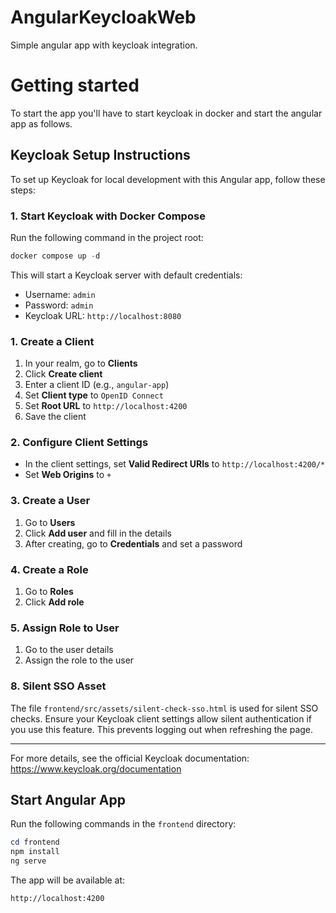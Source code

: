 # AngularKeycloakWeb
Simple angular app with keycloak integration.

# Getting started
To start the app you'll have to start keycloak in docker and start the angular app as follows.

## Keycloak Setup Instructions

To set up Keycloak for local development with this Angular app, follow these steps:

### 1. Start Keycloak with Docker Compose

Run the following command in the project root:

```powershell
docker compose up -d
```

This will start a Keycloak server with default credentials:
- Username: `admin`
- Password: `admin`
- Keycloak URL: `http://localhost:8080`

### 1. Create a Client
1. In your realm, go to **Clients**
2. Click **Create client**
3. Enter a client ID (e.g., `angular-app`)
4. Set **Client type** to `OpenID Connect`
5. Set **Root URL** to `http://localhost:4200`
6. Save the client

### 2. Configure Client Settings
- In the client settings, set **Valid Redirect URIs** to `http://localhost:4200/*`
- Set **Web Origins** to `+`

### 3. Create a User
1. Go to **Users**
2. Click **Add user** and fill in the details
3. After creating, go to **Credentials** and set a password

### 4. Create a Role
1. Go to **Roles**
2. Click **Add role**

### 5. Assign Role to User
1. Go to the user details
2. Assign the role to the user

### 8. Silent SSO Asset
The file `frontend/src/assets/silent-check-sso.html` is used for silent SSO checks. Ensure your Keycloak client settings allow silent authentication if you use this feature. This prevents logging out when refreshing the page.

---

For more details, see the official Keycloak documentation: https://www.keycloak.org/documentation


## Start Angular App

Run the following commands in the `frontend` directory:

```powershell
cd frontend
npm install
ng serve
```

The app will be available at:
```
http://localhost:4200
```
